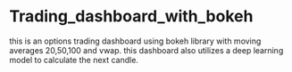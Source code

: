 # Trading_dashboard_with_bokeh
this is an options trading dashboard using bokeh library with moving averages 20,50,100 and vwap. this dashboard also utilizes a deep learning model to calculate the next candle. 
